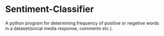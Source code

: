 # Sentiment-Classifier
A python program for determining frequency of positive or negetive words in a dataset(social media response, comments etc.).

